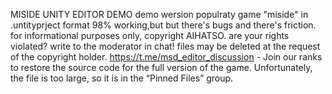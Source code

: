 MISIDE UNITY EDITOR DEMO
demo wersion populraty game "miside" in .untityprject format 98% working,but but there's bugs and there's friction. 
for informational purposes only, copyright AIHATSO.
are your rights violated? write to the moderator in chat! 
files may be deleted at the request of the copyright holder.
https://t.me/msd_editor_discussion - Join our ranks to restore the source code for the full version of the game.
Unfortunately, the file is too large, so it is in the “Pinned Files” group.
